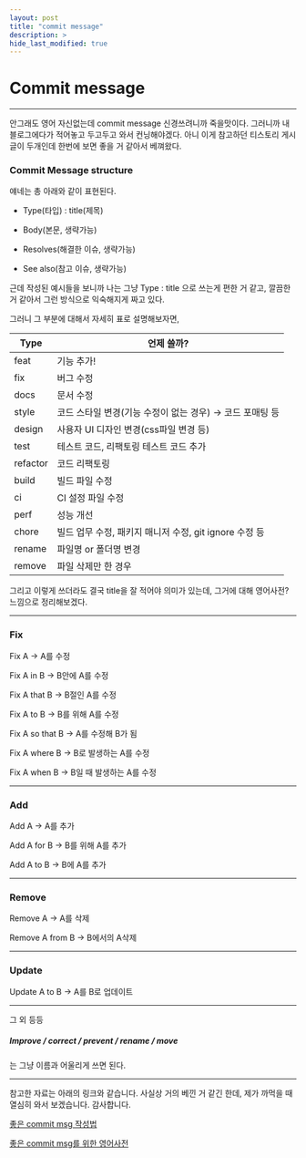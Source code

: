```yaml
---
layout: post
title: "commit message"
description: >
hide_last_modified: true
---
```


# Commit message

---

안그래도 영어 자신없는데 commit message 신경쓰려니까 죽을맛이다. 그러니까 내 블로그에다가 적어놓고 두고두고 와서 컨닝해야겠다. 아니 이게 참고하던 티스토리 게시글이 두개인데 한번에 보면 좋을 거 같아서 베껴왔다.

### Commit Message structure

얘네는 총 아래와 같이 표현된다.

-   Type(타입) : title(제목)

-   Body(본문, 생략가능)

-   Resolves(해결한 이슈, 생략가능)

-   See also(참고 이슈, 생략가능)

근데 작성된 예시들을 보니까 나는 그냥 Type : title 으로 쓰는게 편한 거 같고, 깔끔한 거 같아서 그런 방식으로 익숙해지게 짜고 있다.

그러니 그 부분에 대해서 자세히 표로 설명해보자면,

| Type     | 언제 쓸까?                                               |
| -------- | -------------------------------------------------------- |
| feat     | 기능 추가!                                               |
| fix      | 버그 수정                                                |
| docs     | 문서 수정                                                |
| style    | 코드 스타일 변경(기능 수정이 없는 경우) → 코드 포매팅 등 |
| design   | 사용자 UI 디자인 변경(css파일 변경 등)                   |
| test     | 테스트 코드, 리팩토링 테스트 코드 추가                   |
| refactor | 코드 리팩토링                                            |
| build    | 빌드 파일 수정                                           |
| ci       | CI 설정 파일 수정                                        |
| perf     | 성능 개선                                                |
| chore    | 빌드 업무 수정, 패키지 매니저 수정, git ignore 수정 등   |
| rename   | 파일명 or 폴더명 변경                                    |
| remove   | 파일 삭제만 한 경우                                      |

그리고 이렇게 쓰더라도 결국 title을 잘 적어야 의미가 있는데, 그거에 대해 영어사전? 느낌으로 정리해보겠다.

---

### Fix

Fix A → A를 수정

Fix A in B → B안에 A를 수정

Fix A that B → B절인 A를 수정

Fix A to B → B를 위해 A를 수정

Fix A so that B → A를 수정해 B가 됨

Fix A where B → B로 발생하는 A를 수정

Fix A when B → B일 때 발생하는 A를 수정

---

### Add

Add A → A를 추가

Add A for B → B를 위해 A를 추가

Add A to B → B에 A를 추가

---

### Remove

Remove A → A를 삭제

Remove A from B → B에서의 A삭제

---

### Update

Update A to B → A를 B로 업데이트

---

그 외 등등

##### Improve / correct / prevent / rename / move

는 그냥 이름과 어울리게 쓰면 된다.

---

참고한 자료는 아래의 링크와 같습니다. 사실상 거의 베낀 거 같긴 한데, 제가 까먹을 때 열심히 와서 보겠습니다. 감사합니다.

[좋은 commit msg 작성법]

[좋은 commit msg를 위한 영어사전]

[좋은 commit msg 작성법]: https://jane-aeiou.tistory.com/93
[좋은 commit msg를 위한 영어사전]: https://blog.ull.im/engineering/2019/03/10/logs-on-git.html
